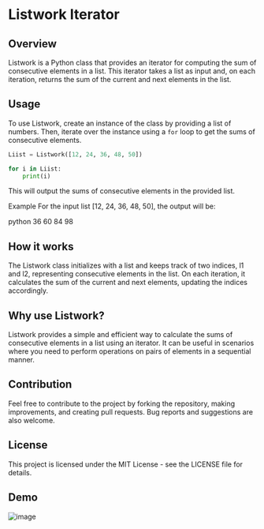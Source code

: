 # Listwork Iterator

## Overview

Listwork is a Python class that provides an iterator for computing the sum of consecutive elements in a list. This iterator takes a list as input and, on each iteration, returns the sum of the current and next elements in the list.

## Usage

To use Listwork, create an instance of the class by providing a list of numbers. Then, iterate over the instance using a `for` loop to get the sums of consecutive elements.

```python
Liist = Listwork([12, 24, 36, 48, 50])

for i in Liist:
    print(i)
```
This will output the sums of consecutive elements in the provided list.

Example
For the input list [12, 24, 36, 48, 50], the output will be:

python
36
60
84
98

## How it works

The Listwork class initializes with a list and keeps track of two indices, l1 and l2, representing consecutive elements in the list. On each iteration, it calculates the sum of the current and next elements, updating the indices accordingly.

## Why use Listwork?

Listwork provides a simple and efficient way to calculate the sums of consecutive elements in a list using an iterator. It can be useful in scenarios where you need to perform operations on pairs of elements in a sequential manner.

## Contribution
Feel free to contribute to the project by forking the repository, making improvements, and creating pull requests. Bug reports and suggestions are also welcome.

## License
This project is licensed under the MIT License - see the LICENSE file for details.

## Demo
![image](https://github.com/DaRkAnon1mous/Python-Codes-/assets/86824571/ca903c61-ae15-4df5-b7ae-482d71f46f89)
